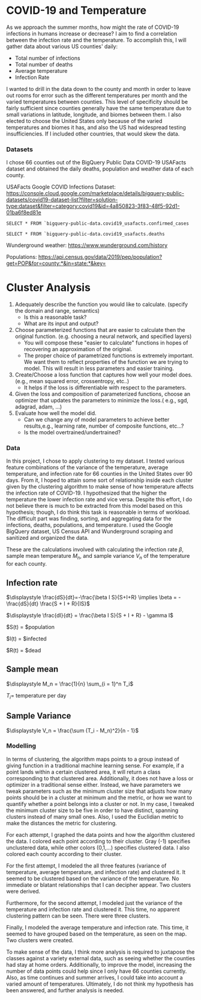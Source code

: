 # COVID-19 and Temperature

As we approach the summer months, how might the rate of COVID-19 infections in humans increase or decrease? I aim to find a correlation between the infection rate and the temperature. To accomplish this, I will gather data about various US counties' daily:

- Total number of infections
- Total number of deaths
- Average temperature
- Infection Rate

I wanted to drill in the data down to the county and month in order to leave out rooms for error such as the different temperatures per month and the varied temperatures between counties. This level of specificity should be fairly sufficient since counties generally have the same temperature due to small variations in latitude, longitude, and biomes between them. I also elected to choose the United States only because of the varied temperatures and biomes it has, and also the US had widespread testing insufficiencies. If I included other countries, that would skew the data.

### Datasets

I chose 66 counties out of the BigQuery Public Data COVID-19 USAFacts dataset and obtained the daily deaths, population and weather data of each county.

USAFacts Google COVID Infections Dataset: https://console.cloud.google.com/marketplace/details/bigquery-public-datasets/covid19-dataset-list?filter=solution-type:dataset&filter=category:covid19&id=4a850823-3f83-48f5-92d1-01ba6f8ed81e

```SELECT * FROM `bigquery-public-data.covid19_usafacts.confirmed_cases```

```SELECT * FROM `bigquery-public-data.covid19_usafacts.deaths```

Wunderground weather: https://www.wunderground.com/history

Populations: https://api.census.gov/data/2019/pep/population?get=POP&for=county:*&in=state:*&key=<KEY>

# Cluster Analysis

1. Adequately describe the function you would like to calculate. (specify the domain and range, semantics)
    * Is this a reasonable task?
    * What are its input and output?
2. Choose parameterized functions that are easier to calculate then the original function. (e.g. choosing a neural network, and specified layers)
    * You will compose these "easier to calculate" functions in hopes of recovering an approximation of the original.
    * The proper choice of parametrized functions is extremely important. We want them to reflect properties of the function we are trying to model. This will result in less parameters and easier training.
3. Create/Choose a loss function that captures how well your model does. (e.g., mean squared error, crossentropy, etc..)
    * It helps if the loss is differentiable with respect to the parameters.
4. Given the loss and composition of parameterized functions, choose an optimizer that updates the parameters to minimize the loss.( e.g., sgd, adagrad, adam, ...)
5. Evaluate how well the model did.
    * Can we change any of model parameters to achieve better results,e.g., learning rate, number of composite functions, etc...?
    * Is the model overtrained/undertrained?

### Data

In this project, I chose to apply clustering to my dataset. I tested various feature combinations of the variance of the temperature, average temperature, and infection rate for 66 counties in the United States over 90 days. From it, I hoped to attain some sort of relationship inside each cluster given by the clustering algorithm to make sense of how temperature affects the infection rate of COVID-19. I hypothesized that the higher the temperature the lower infection rate and vice versa. Despite this effort, I do not believe there is much to be extracted from this model based on this hypothesis; though, I do think this task is reasonable in terms of workload. The difficult part was finding, sorting, and aggregating data for the infections, deaths, populations, and temperature. I used the Google BigQuery dataset, US Census API and Wunderground scraping and sanitized and organized the data.

These are the calculations involved with calculating the infection rate $\beta$, sample mean temperature $M_n$, and sample variance $V_n$ of the temperature for each county.

## Infection rate

$\displaystyle \frac{dS}{dt}=-\frac{\beta I S}{S+I+R} \implies \beta = -\frac{dS}{dt} \frac{S + I + R}{IS}$

$\displaystyle \frac{dI}{dt} = \frac{\beta I S}{S + I + R} - \gamma I$

$S(t) = $population

$I(t) = $infected

$R(t) = $dead

## Sample mean

$\displaystyle M_n = \frac{1}{n} \sum_{i = 1}^n T_i$

$T_i =$ temperature per day

## Sample Variance

$\displaystyle V_n = \frac{\sum (T_i - M_n)^2}{n - 1}$

### Modelling

In terms of clustering, the algorithm maps points to a group instead of giving function in a traditional machine learning sense. For example, if a point lands within a certain clustered area, it will return a class corresponding to that clustered area. Additionally, it does not have a loss or optimizer in a traditional sense either. Instead, we have parameters we tweak parameters such as the minimum cluster size that adjusts how many points should be in a cluster at minimum and the metric, or how we want to quantify whether a point belongs into a cluster or not. In my case, I tweaked the minimum cluster size to be five in order to have distinct, spanning clusters instead of many small ones. Also, I used the Euclidian metric to make the distances the metric for clustering.

For each attempt, I graphed the data points and how the algorithm clustered the data. I colored each point according to their cluster. Gray (-1) specifies unclustered data, while other colors (0,1,...) specifies clustered data. I also colored each county according to their cluster.

For the first attempt, I modeled the all three features (variance of temperature, average temperature, and infection rate) and clustered it. It seemed to be clustered based on the variance of the temperature. No immediate or blatant relationships that I can decipher appear. Two clusters were derived.

Furthermore, for the second attempt, I modeled just the variance of the temperature and infection rate and clustered it. This time, no apparent clustering pattern can be seen. There were three clusters.

Finally, I modeled the average temperature and infection rate. This time, it seemed to have grouped based on the temperature, as seen on the map. Two clusters were created.

To make sense of the data, I think more analysis is required to juxtapose the classes against a variety external data, such as seeing whether the counties had stay at home orders. Additionally, to improve the model, increasing the number of data points could help since I only have 66 counties currently. Also, as time continues and summer arrives, I could take into account a varied amount of temperatures. Ultimately, I do not think my hypothesis has been answered, and further analysis is needed.
